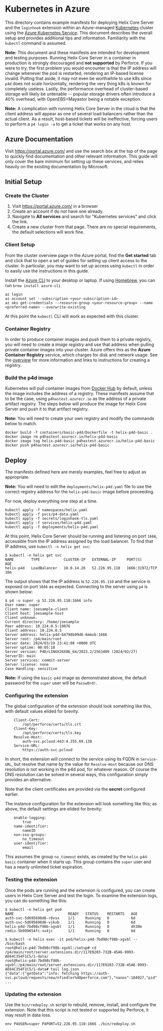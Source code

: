 # Kubernetes in Azure

This directory contains example manifests for deploying Helix Core Server and the `loginhook` extension within an Azure-managed [Kubernetes](https://kubernetes.io) cluster using the [Azure Kubernetes Service](https://azure.microsoft.com/en-us/products/kubernetes-service). This document describes the overall setup and provides additional tips and information. Familiarity with the `kubectl` command is assumed.

**Note:** This document and these manifests are intended for development and testing purposes. Running Helix Core Server in a container in production is strongly discouraged and **not supported** by Perforce. If you were to try, the first problem you would encounter is that the IP address will change whenever the pod is restarted, rendering an IP-based license invalid. Putting that aside, it may not even be worthwhile to use k8s since `p4d` does not scale horizontally, rendering the very thing k8s is known for completely useless. Lastly, the performance overhead of cluster-based storage will likely be untenable -- popular storage drivers often introduce a 40% overhead, with OpenEBS+Mayastor being a notable exception.

**Note:** A complication with running Helix Core Server in the cloud is that the client address will appear as one of several load balancers rather than the actual client. As a result, host-based tickets will be ineffective, forcing users to perform a `p4 login -a` to get a ticket that works on any host.

## Azure Documentation

Visit https://portal.azure.com/ and use the search box at the top of the page to quickly find documentation and other relevant information. This guide will only cover the bare minimum for setting up these services, and relies heavily on the existing documentation by Microsoft.

## Initial Setup

### Create the Cluster

1. Visit https://portal.azure.com/ in a browser
1. Create an account if do not have one already.
1. Navigate to **All services** and search for "Kubernetes services" and click the link.
1. Create a new cluster from that page. There are no special requirements, the default selections will work fine.

### Client Setup

From the cluster overview page in the Azure portal, find the **Get started** tab and click that to open a set of guides for setting up client access to the cluster. In particular, you may want to set up access using `kubectl` in order to easily use the instructions in this guide.

Install the [Azure CLI](https://learn.microsoft.com/en-us/cli/azure/install-azure-cli) to your desktop or laptop. If using [Homebrew](https://brew.sh), you can run `brew install azure-cli`

```shell
az login
az account set --subscription <your-subscription-id>
az aks get-credentials --resource-group <your-resource-group> --name <preferred-name> --overwrite-existing
```

At this point the `kubectl` CLI will work as expected with this cluster.

### Container Registry

In order to produce container images and push them to a private registry, you will need to create a *image registry* and use that address when pulling private container images into your cluster. Azure offers this as the **Azure Container Registry** service, which charges for disk and network usage. See the [overview](https://learn.microsoft.com/en-us/azure/container-registry/container-registry-intro) for more information and links to instructions for creating a registry.

### Build the p4d image

Kubernetes will pull container images from [Docker Hub](https://hub.docker.com) by default, unless the image includes the address of a registry. These manifests assume that to be the case, using `p4hastest.azurecr.io` as the address of a private artifact registry. The steps below will produce the image for Helix Core Server and push it to that artifact registry.

**Note:** You will need to create your own registry and modify the commands below to match.

```shell
docker build -f containers/basic-p4d/Dockerfile -t helix-p4d-basic .
docker image rm p4hastest.azurecr.io/helix-p4d-basic
docker image tag helix-p4d-basic p4hastest.azurecr.io/helix-p4d-basic
docker push p4hastest.azurecr.io/helix-p4d-basic
```

## Deploy

The manifests defined here are merely examples, feel free to adjust as appropriate.

**Note:** You will need to edit the `deployments/helix-p4d.yaml` file to use the correct registry address for the `helix-p4d-basic` image before proceeding.

For now, deploy everything one step at a time.

```shell
kubectl apply -f namespaces/helix.yaml
kubectl apply -f pvcs/p4-data.yaml
kubectl apply -f secrets/loginhook-tls.yaml
kubectl apply -f services/helix-p4d.yaml
kubectl apply -f deployments/helix-p4d.yaml
```

At this point, Helix Core Server should be running and listening on port `1666`, accessible from the IP address assigned by the load balancer. To find that IP address, use `kubectl -n helix get svc`:

```shell
$ kubectl -n helix get svc
NAME        TYPE           CLUSTER-IP   EXTERNAL-IP     PORT(S)          AGE
helix-p4d   LoadBalancer   10.0.14.26   52.226.95.110   1666:31972/TCP   16m
```

The output shows that the IP address is `52.226.95.110` and the service is exposed on port `1666` as expected. Connecting to the server using `p4` is shown below:

```shell
$ p4 -u super -p 52.226.95.110:1666 info
User name: super
Client name: joesample-client
Client host: joesample-host
Client unknown.
Current directory: /home/joesample
Peer address: 10.224.0.5:19076
Client address: 10.224.0.5
Server address: helix-p4d-64798b99d6-6mmxb:1666
Server root: /p4/main/root
Server date: 2024/03/19 23:41:08 +0000 UTC
Server uptime: 00:05:18
Server version: P4D/LINUX26X86_64/2023.2/2563409 (2024/02/27)
ServerID: main
Server services: commit-server
Server license: none
Case Handling: sensitive
```

**Note:** If using the `basic-p4d` image as demonstrated above, the default password for the `super` user will be `Passw0rd!`.

### Configuring the extension

The global configuration of the extension should look something like this, with default values elided for brevity.

```
	Client-Cert:
		/opt/perforce/certs/tls.crt
	Client-Key:
		/opt/perforce/certs/tls.key
	Resolve-Host:
		auth-svc.pcloud:443:4.255.69.138
	Service-URL:
		https://auth-svc.pcloud
```

In short, the extension will connect to the service using its FQDN in `Service-URL`, but resolve that name by the value for `Resolve-Host` because our DNS resolution is not working in the p4d pod, for whatever reason. Of course the DNS resolution can be solved in several ways, this configuration simply provides an alternative.

Note that the client certificates are provided via the **secret** configured earlier.

The instance configuration for the extension will look something like this; as above, the default settings are elided for brevity:

```
	enable-logging:
		true
	name-identifier:
		nameID
	non-sso-groups:
		no_timeout
	user-identifier:
		email
```

This assumes the group `no_timeout` exists, as created by the `helix-p4d-basic` container when it starts up. This group contains the `super` user and has a nearly unlimited ticket expiration.

### Testing the extension

Once the pods are running and the extension is configured, you can create users in Helix Core Server and test the login. To examine the extension logs, you can do something like this:

```shell
$ kubectl -n helix get pod
NAME                         READY   STATUS    RESTARTS   AGE
auth-svc-5d695698d6-r8vsx    1/1     Running   0          6d
auth-svc-5d695698d6-vjkxb    1/1     Running   0          6d
helix-p4d-7bd98cf98b-xgvbl   1/1     Running   0          4h30m
redis-5b999654fc-sx4jc       1/1     Running   0          6d

$ kubectl -n helix exec -it pod/helix-p4d-7bd98cf98b-xgvbl -- /bin/bash
root@helix-p4d-7bd98cf98b-xgvbl:/setup# cd /p4/main/root/server.extensions.dir/117E9283-732B-45A6-9993-AE64C354F1C5/1-data/
root@helix-p4d-7bd98cf98b-xgvbl:/p4/main/root/server.extensions.dir/117E9283-732B-45A6-9993-AE64C354F1C5/1-data# tail log.json
{"data":{"getData":"info: fetching https://auth-svc.pcloud/requests/new/nfiedler%40perforce.com"},"nanos":104927,"pid":217,"recType":0,"seconds":1696367414}
...
```

### Updating the extension

Use the `bin/redeploy.sh` script to rebuild, remove, install, and configure the extension. Note that this script is not tested or supported by Perforce, it may result in data loss.

```shell
env P4USER=super P4PORT=52.226.95.110:1666 ./bin/redeploy.sh
```
